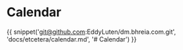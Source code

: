 # Calendar

{{ snippet('git@github.com:EddyLuten/dm.bhreia.com.git', 'docs/etcetera/calendar.md', '# Calendar') }}
